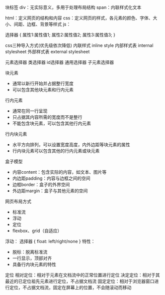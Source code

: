 块标签
div：无实际意义，多用于处理布局结构
span：内联样式化文本


html：定义网页的结构和内容
css：定义网页的样式，各元素的颜色、字体、大小、间距、边框、背景等样式
js：

选择器 {
    属性1:属性值1;
    属性2:属性值2;
    属性3:属性值3;
}

css三种导入方式(优先级依次降低)
内联样式 inline style
内部样式表 internal stylesheet
外部样式表 external stylesheet


元素选择器
类选择器
id选择器
通用选择器
子元素选择器


块元素
- 通常以新行开始并占据整行宽度
- 可以包含其他块元素和行内元素

行内元素
- 通常在同一行呈现
- 只占据其内容所需的宽度而不是整行
- 不能包含块元素，可以包含其他行内元素

行内块元素
- 水平方向排列，可以设置宽度高度，内外边距等块元素的属性
- 行内块元素可以包含其他的行内元素或块元素

盒子模型
- 内容content：包含实际的内容，如文本、图片等
- 内边距padding：内容与边框之间的空间
- 边框border：盒子的外界空间
- 外边距margin：盒子与其他元素的空间


网页布局方式
- 标准流
- 浮动
- 定位
- flexbox、grid（自适应）

浮动：
选择器 {
    float: left/right/none
}
特性：
- 脱标：脱离标准流
- 一行显示，顶部对齐
- 具备行内块元素的特性


定位
相对定位：相对于元素在文档流中的正常位置进行定位
决定定位：相对于其最近的已定位祖先元素进行定位，不占据文档流
固定定位：相对于浏览器窗口进行定位，不占据文档流，固定在屏幕上的位置，不会随滚动而移动